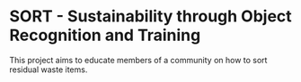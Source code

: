 # SORT - Sustainability through Object Recognition and Training

This project aims to educate members of a community on how to sort residual waste items.
